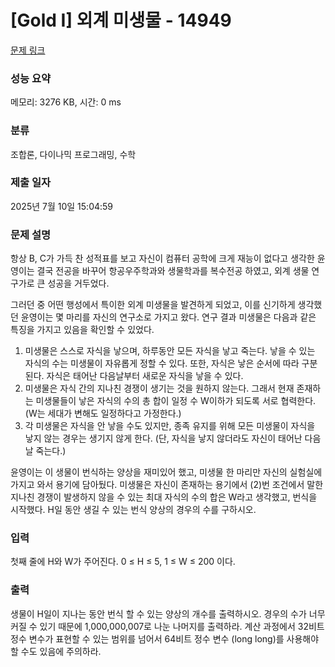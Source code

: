 # [Gold I] 외계 미생물 - 14949 

[문제 링크](https://www.acmicpc.net/problem/14949) 

### 성능 요약

메모리: 3276 KB, 시간: 0 ms

### 분류

조합론, 다이나믹 프로그래밍, 수학

### 제출 일자

2025년 7월 10일 15:04:59

### 문제 설명

<p>항상 B, C가 가득 찬 성적표를 보고 자신이 컴퓨터 공학에 크게 재능이 없다고 생각한 윤영이는 결국 전공을 바꾸어 항공우주학과와 생물학과를 복수전공 하였고, 외계 생물 연구가로 큰 성공을 거두었다.</p>

<p>그러던 중 어떤 행성에서 특이한 외계 미생물을 발견하게 되었고, 이를 신기하게 생각했던 윤영이는 몇 마리를 자신의 연구소로 가지고 왔다. 연구 결과 미생물은 다음과 같은 특징을 가지고 있음을 확인할 수 있었다.</p>

<ol>
	<li>미생물은 스스로 자식을 낳으며, 하루동안 모든 자식을 낳고 죽는다. 낳을 수 있는 자식의 수는 미생물이 자유롭게 정할 수 있다. 또한, 자식은 낳은 순서에 따라 구분된다. 자식은 태어난 다음날부터 새로운 자식을 낳을 수 있다.</li>
	<li>미생물은 자식 간의 지나친 경쟁이 생기는 것을 원하지 않는다. 그래서 현재 존재하는 미생물들이 낳은 자식의 수의 총 합이 일정 수 W이하가 되도록 서로 협력한다. (W는 세대가 변해도 일정하다고 가정한다.)</li>
	<li>각 미생물은 자식을 안 낳을 수도 있지만, 종족 유지를 위해 모든 미생물이 자식을 낳지 않는 경우는 생기지 않게 한다. (단, 자식을 낳지 않더라도 자신이 태어난 다음날 죽는다.)</li>
</ol>

<p>윤영이는 이 생물이 번식하는 양상을 재미있어 했고, 미생물 한 마리만 자신의 실험실에 가지고 와서 용기에 담아뒀다. 미생물은 자신이 존재하는 용기에서 (2)번 조건에서 말한 지나친 경쟁이 발생하지 않을 수 있는 최대 자식의 수의 합은 W라고 생각했고, 번식을 시작했다. H일 동안 생길 수 있는 번식 양상의 경우의 수를 구하시오.</p>

### 입력 

 <p>첫째 줄에 H와 W가 주어진다. 0 ≤ H ≤ 5, 1 ≤ W ≤ 200 이다.</p>

### 출력 

 <p>생물이 H일이 지나는 동안 번식 할 수 있는 양상의 개수를 출력하시오. 경우의 수가 너무 커질 수 있기 때문에 1,000,000,007로 나눈 나머지를 출력하라. 계산 과정에서 32비트 정수 변수가 표현할 수 있는 범위를 넘어서 64비트 정수 변수 (long long)를 사용해야 할 수도 있음에 주의하라.</p>

